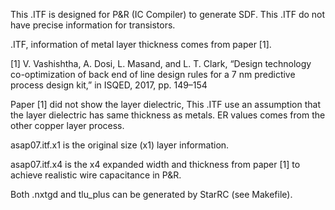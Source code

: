This .ITF is designed for P&R (IC Compiler) to generate SDF.
This .ITF do not have precise information for transistors.

.ITF, information of metal layer thickness comes from paper [1].

[1] V. Vashishtha, A. Dosi, L. Masand, and L. T. Clark, “Design
technology co-optimization of back end of line design rules
for a 7 nm predictive process design kit,” in ISQED, 2017, pp. 149–154

Paper [1] did not show the layer dielectric, This .ITF use an assumption that
the layer dielectric has same thickness as metals. 
ER values comes from the other copper layer process.

asap07.itf.x1 is the original size (x1) layer information.

asap07.itf.x4 is the x4 expanded width and thickness from paper [1] 
to achieve realistic wire capacitance in P&R.

Both .nxtgd and tlu_plus can be generated by StarRC (see Makefile).

